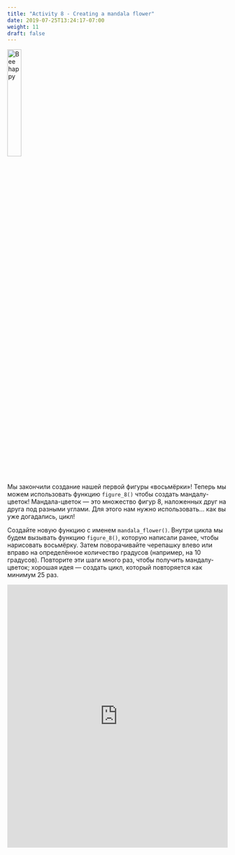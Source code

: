 ```yaml
---
title: "Activity 8 - Creating a mandala flower"
date: 2019-07-25T13:24:17-07:00
weight: 11
draft: false
---
```


<img src="../media/bee_happy.png" alt="Bee happy" width="25%"/>

Мы закончили создание нашей первой фигуры «восьмёрки»! Теперь мы можем использовать функцию `figure_8()` чтобы создать мандалу-цветок! Мандала-цветок — это множество фигур 8, наложенных друг на друга под разными углами. Для этого нам нужно использовать... как вы уже догадались, цикл!

Создайте новую функцию с именем `mandala_flower()`. Внутри цикла мы будем вызывать функцию `figure_8()`, которую написали ранее, чтобы нарисовать восьмёрку. Затем поворачивайте черепашку влево или вправо на определённое количество градусов (например, на 10 градусов). Повторите эти шаги много раз, чтобы получить мандалу-цветок; хорошая идея — создать цикл, который повторяется как минимум 25 раз. 

<iframe src="https://trinket.io/embed/python/b82ce0c14f" width="100%" height="600" frameborder="0" marginwidth="0" marginheight="0" allowfullscreen></iframe>